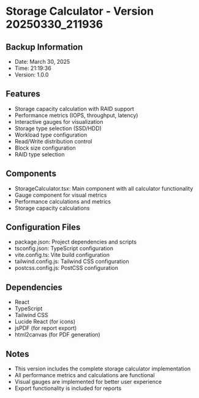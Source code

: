 # Storage Calculator - Version 20250330_211936

## Backup Information
- Date: March 30, 2025
- Time: 21:19:36
- Version: 1.0.0

## Features
- Storage capacity calculation with RAID support
- Performance metrics (IOPS, throughput, latency)
- Interactive gauges for visualization
- Storage type selection (SSD/HDD)
- Workload type configuration
- Read/Write distribution control
- Block size configuration
- RAID type selection

## Components
- StorageCalculator.tsx: Main component with all calculator functionality
- Gauge component for visual metrics
- Performance calculations and metrics
- Storage capacity calculations

## Configuration Files
- package.json: Project dependencies and scripts
- tsconfig.json: TypeScript configuration
- vite.config.ts: Vite build configuration
- tailwind.config.js: Tailwind CSS configuration
- postcss.config.js: PostCSS configuration

## Dependencies
- React
- TypeScript
- Tailwind CSS
- Lucide React (for icons)
- jsPDF (for report export)
- html2canvas (for PDF generation)

## Notes
- This version includes the complete storage calculator implementation
- All performance metrics and calculations are functional
- Visual gauges are implemented for better user experience
- Export functionality is included for reports 